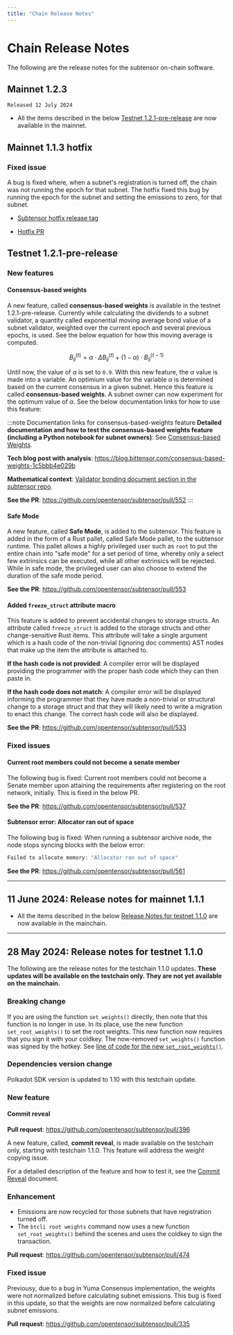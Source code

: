 ```yaml
---
title: "Chain Release Notes"
---
```


# Chain Release Notes

The following are the release notes for the subtensor on-chain software.

## Mainnet 1.2.3 

`Released 12 July 2024`

- All the items described in the below [Testnet 1.2.1-pre-release](#testnet-121-pre-release) are now available in the mainnet.

## Mainnet 1.1.3 hotfix 

### Fixed issue 

A bug is fixed where, when a subnet's registration is turned off, the chain was not running the epoch for that subnet. The hotfix fixed this bug by running the epoch for the subnet and setting the emissions to zero, for that subnet. 

- [Subtensor hotfix release tag](https://github.com/opentensor/subtensor/releases/tag/v1.1.3)

- [Hotfix PR](https://github.com/opentensor/subtensor/pull/602)

## Testnet 1.2.1-pre-release 

### New features

#### Consensus-based weights

A new feature, called **consensus-based weights** is available in the testnet 1.2.1-pre-release. Currently while calculating the dividends to a subnet validator, a quantity called exponential moving average bond value of a subnet validator, weighted over the current epoch and several previous epochs, is used. See the below equation for how this moving average is computed.

$$
B_{ij}^{(t)} = \alpha\cdot\Delta B_{ij}^{(t)} + (1-\alpha)\cdot B_{ij}^{(t-1)}
$$

Until now, the value of $\alpha$ is set to `0.9`. With this new feature, the $\alpha$ value is made into a variable. An optimium value for the variable $\alpha$ is determined based on the current consensus in a given subnet. Hence this feature is called **consensus-based weights**. A subnet owner can now experiment for the optimum value of $\alpha$. See the below documentation links for how to use this feature:

:::note Documentation links for consensus-based-weights feature
**Detailed documentation and how to test the consensus-based weights feature (including a Python notebook for subnet owners)**: See [Consensus-based Weights](./subnets/consensus-based-weights.md).

**Tech blog post with analysis**: https://blog.bittensor.com/consensus-based-weights-1c5bbb4e029b

**Mathematical context**: [Validator bonding document section in the subtensor repo](https://github.com/opentensor/subtensor/blob/main/docs/consensus.md#validator-bonding).

**See the PR**: https://github.com/opentensor/subtensor/pull/552
:::

#### Safe Mode

A new feature, called **Safe Mode**, is added to the subtensor. This feature is added in the form of a Rust pallet, called Safe Mode pallet, to the subtensor runtime. This pallet allows a highly privileged user such as `root` to put the entire chain into "safe mode" for a set period of time, whereby only a select few extrinsics can be executed, while all other extrinsics will be rejected. While in safe mode, the privileged user can also choose to extend the duration of the safe mode period.

**See the PR**: https://github.com/opentensor/subtensor/pull/553

#### Added `freeze_struct` attribute macro 

This feature is added to prevent accidental changes to storage structs. An attribute called `freeze_struct` is added to the storage structs and other change-sensitive Rust items. This attribute will take a single argument which is a hash code of the non-trivial (ignoring doc comments) AST nodes that make up the item the attribute is attached to.

**If the hash code is not provided**: A compiler error will be displayed providing the programmer with the proper hash code which they can then paste in.

**If the hash code does not match**: A compiler error will be displayed informing the programmer that they have made a non-trivial or structural change to a storage struct and that they will likely need to write a migration to enact this change. The correct hash code will also be displayed.

**See the PR**: https://github.com/opentensor/subtensor/pull/533

### Fixed issues

#### Current root members could not become a senate member

The following bug is fixed: Current root members could not become a Senate member upon attaining the requirements after registering on the root network, initially. This is fixed in the below PR.

**See the PR**: https://github.com/opentensor/subtensor/pull/537

#### Subtensor error: Allocator ran out of space

The following bug is fixed: When running a subtensor archive node, the node stops syncing blocks with the below error:
```bash
Failed to allocate memory: "Allocator ran out of space"
```

**See the PR**: https://github.com/opentensor/subtensor/pull/561

---

## 11 June 2024: Release notes for mainnet 1.1.1

- All the items described in the below [Release Notes for testnet 1.1.0](#28-may-2024-release-notes-for-testnet-110) are now available in the mainchain.

---

## 28 May 2024: Release notes for testnet 1.1.0

The following are the release notes for the testchain 1.1.0 updates. **These updates will be available on the testchain only. They are not yet available on the mainchain.**

### Breaking change

If you are using the function `set_weights()` directly, then note that this function is no longer in use. In its place, use the new function `set_root_weights()` to set the root weights. This new function now requires that you sign it with your coldkey. The now-removed `set_weights()` function was signed by the hotkey. See [line of code for the new `set_root_weights()`](https://github.com/opentensor/subtensor/blob/development/pallets/subtensor/src/root.rs#L585). 

### Dependencies version change

Polkadot SDK version is updated to 1.10 with this testchain update.

### New feature

#### Commit reveal

**Pull request**: https://github.com/opentensor/subtensor/pull/396

A new feature, called, **commit reveal**, is made available on the testchain only, starting with testchain 1.1.0. This feature will address the weight copying issue. 

For a detailed description of the feature and how to test it, see the [Commit Reveal](./subnets/commit-reveal.md) document. 

### Enhancement

- Emissions are now recycled for those subnets that have registration turned off. 
- The `btcli root weights` command now uses a new function `set_root_weights()` behind the scenes and uses the coldkey to sign the transaction. 

**Pull request**: https://github.com/opentensor/subtensor/pull/474

### Fixed issue

Previousy, due to a bug in Yuma Consensus implementation, the weights were not normalized before calculating subnet emissions. This bug is fixed in this update, so that the weights are now normalized before calculating subnet emissions.

**Pull request**: https://github.com/opentensor/subtensor/pull/335
